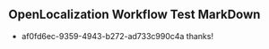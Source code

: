 ## OpenLocalization Workflow Test MarkDown
* af0fd6ec-9359-4943-b272-ad733c990c4a thanks!

<!--HONumber=Sep16_HO1-->


